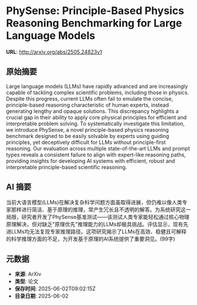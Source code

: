 # PhySense: Principle-Based Physics Reasoning Benchmarking for Large Language Models

**URL**: http://arxiv.org/abs/2505.24823v1

## 原始摘要

Large language models (LLMs) have rapidly advanced and are increasingly
capable of tackling complex scientific problems, including those in physics.
Despite this progress, current LLMs often fail to emulate the concise,
principle-based reasoning characteristic of human experts, instead generating
lengthy and opaque solutions. This discrepancy highlights a crucial gap in
their ability to apply core physical principles for efficient and interpretable
problem solving. To systematically investigate this limitation, we introduce
PhySense, a novel principle-based physics reasoning benchmark designed to be
easily solvable by experts using guiding principles, yet deceptively difficult
for LLMs without principle-first reasoning. Our evaluation across multiple
state-of-the-art LLMs and prompt types reveals a consistent failure to align
with expert-like reasoning paths, providing insights for developing AI systems
with efficient, robust and interpretable principle-based scientific reasoning.


## AI 摘要

当前大语言模型(LLMs)在解决复杂科学问题方面虽取得进展，但仍难以像人类专家那样进行简洁、基于原理的推理，常产生冗长且不透明的解答。为系统研究这一局限，研究者开发了PhySense基准测试——该测试人类专家能轻松通过核心物理原理解决，但对缺乏"原理优先"推理能力的LLMs却极具挑战。评估显示，现有先进LLMs均无法复现专家推理路径。这项研究揭示了LLMs在高效、稳健且可解释的科学推理方面的不足，为开发基于原理的AI系统提供了重要洞见。(99字)

## 元数据

- **来源**: ArXiv
- **类型**: 论文
- **保存时间**: 2025-06-02T09:02:15Z
- **目录日期**: 2025-06-02
